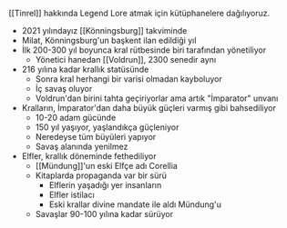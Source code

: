 ---
---  
  
[[Tinrel]] hakkında Legend Lore atmak için kütüphanelere dağılıyoruz.  
  
- 2021 yılındayız [[Könningsburg]] takviminde  
- Milat, Könningsburg'un başkent ilan edildiği yıl  
- İlk 200-300 yıl boyunca kral rütbesinde biri tarafından yönetiliyor  
	- Yönetici hanedan [[Voldrun]], 2300 senedir aynı  
- 216 yılına kadar krallık statüsünde  
	- Sonra kral herhangi bir varisi olmadan kayboluyor  
	- İç savaş oluyor  
	- Voldrun'dan birini tahta geçiriyorlar ama artık "İmparator" unvanı  
- Kralların, İmparator'dan daha büyük güçleri varmış gibi bahsediliyor  
	- 10-20 adam gücünde  
	- 150 yıl yaşıyor, yaşlandıkça güçleniyor  
	- Neredeyse tüm büyüleri yapıyor  
	- Savaş alanında yenilmez  
- Elfler, krallık döneminde fethediliyor  
	- [[Mündung]]'un eski Elfçe adı Corellia  
	- Kitaplarda propaganda var bir sürü  
		- Elflerin yaşadığı yer insanların  
		- Elfler istilacı  
		- Eski krallar divine mandate ile aldı Mündung'u  
	- Savaşlar 90-100 yılına kadar sürüyor